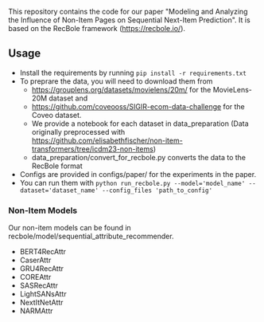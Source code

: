 This repository contains the code for our paper "Modeling and Analyzing the Influence of Non-Item Pages on Sequential Next-Item Prediction".
It is based on the RecBole framework (https://recbole.io/).


## Usage
* Install the requirements by running `pip install -r requirements.txt`
* To preprare the data, you will need to download them from 
  * https://grouplens.org/datasets/movielens/20m/ for the MovieLens-20M dataset and
  * https://github.com/coveooss/SIGIR-ecom-data-challenge for the Coveo dataset.
  * We provide a notebook for each dataset in data_preparation (Data originally preprocessed with https://github.com/elisabethfischer/non-item-transformers/tree/icdm23-non-items)
  * data_preparation/convert_for_recbole.py converts the data to the RecBole format
* Configs are provided in configs/paper/ for the experiments in the paper. 
* You can run them with `python run_recbole.py --model='model_name' --dataset='dataset_name' --config_files 'path_to_config'`

### Non-Item Models
Our non-item models can be found in recbole/model/sequential_attribute_recommender.
- BERT4RecAttr
- CaserAttr
- GRU4RecAttr
- COREAttr
- SASRecAttr
- LightSANsAttr
- NextItNetAttr
- NARMAttr